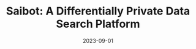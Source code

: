 ---
title: "Saibot: A Differentially Private Data Search Platform"
collection: publications
category: conferences
authors: "Zezhou Huang, <b>Jiaxiang Liu</b>, Daniel Alabi, Raul Castro Fernandez, Eugene Wu"
date: 2023-09-01
venue: 'VLDB'
paperurl: 'https://arxiv.org/pdf/2307.00432'
---